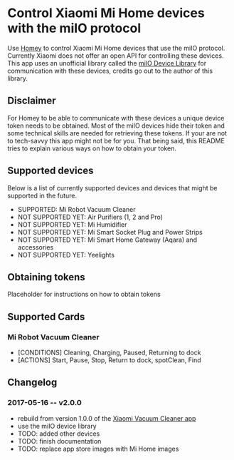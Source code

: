 # Control Xiaomi Mi Home devices with the miIO protocol
Use [Homey](https://www.athom.com/) to control Xiaomi Mi Home devices that use the miIO protocol. Currently Xiaomi does not offer an open API for controlling these devices. This app uses an unofficial library called the [miIO Device Library](https://github.com/aholstenson/miio) for communication with these devices, credits go out to the author of this library.

## Disclaimer
For Homey to be able to communicate with these devices a unique device token needs to be obtained. Most of the miIO devices hide their token and some technical skills are needed for retrieving these tokens. If your are not to tech-savvy this app might not be for you. That being said, this README tries to explain various ways on how to obtain your token.

## Supported devices
Below is a list of currently supported devices and devices that might be supported in the future.
* SUPPORTED: Mi Robot Vacuum Cleaner
* NOT SUPPORTED YET: Air Purifiers (1, 2 and Pro)
* NOT SUPPORTED YET: Mi Humidifier
* NOT SUPPORTED YET: Mi Smart Socket Plug and Power Strips
* NOT SUPPORTED YET: Mi Smart Home Gateway (Aqara) and accessories
* NOT SUPPORTED YET: Yeelights

## Obtaining tokens
Placeholder for instructions on how to obtain tokens

## Supported Cards

### Mi Robot Vacuum Cleaner
* [CONDITIONS] Cleaning, Charging, Paused, Returning to dock
* [ACTIONS] Start, Pause, Stop, Return to dock, spotClean, Find

## Changelog
### 2017-05-16 -- v2.0.0
* rebuild from version 1.0.0 of the [Xiaomi Vacuum Cleaner app](https://github.com/jghaanstra/com.robot.xiaomi-mi)
* use the miIO device library
* TODO: added other devices
* TODO: finish documentation
* TODO: replace app store images with Mi Home images
